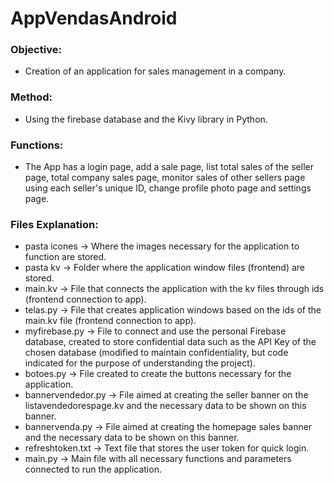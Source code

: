 # AppVendasAndroid

### Objective:

- Creation of an application for sales management in a company.

### Method:

- Using the firebase database and the Kivy library in Python.

### Functions:

- The App has a login page, add a sale page, list total sales of the seller page, total company sales page, monitor sales of other sellers page using each seller's unique ID, change profile photo page and settings page.

### Files Explanation:

- pasta icones -> Where the images necessary for the application to function are stored.
- pasta kv -> Folder where the application window files (frontend) are stored.
- main.kv -> File that connects the application with the kv files through ids (frontend connection to app).
- telas.py -> File that creates application windows based on the ids of the main.kv file (frontend connection to app).
- myfirebase.py -> File to connect and use the personal Firebase database, created to store confidential data such as the API Key of the chosen database (modified to maintain confidentiality, but code indicated for the purpose of understanding the project).
- botoes.py -> File created to create the buttons necessary for the application.
- bannervendedor.py -> File aimed at creating the seller banner on the listavendedorespage.kv and the necessary data to be shown on this banner.
- bannervenda.py -> File aimed at creating the homepage sales banner and the necessary data to be shown on this banner.
- refreshtoken.txt -> Text file that stores the user token for quick login.
- main.py -> Main file with all necessary functions and parameters connected to run the application.